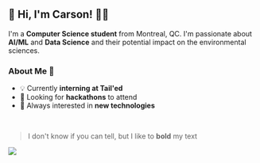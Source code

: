 ## 👋 Hi, I'm Carson! 👨‍💻

I'm a **Computer Science student** from Montreal, QC. I'm passionate about **AI/ML** and **Data Science** and their potential impact on the environmental sciences.

### About Me 🌟
- 💡 Currently **interning at Tail'ed**
- 🌱 Looking for **hackathons** to attend
- 🎯 Always interested in **new technologies**

<br />

> I don't know if you can tell, but I like to **bold** my text

<img src="https://komarev.com/ghpvc/?username=carsonSgit&&style=flat-square" align="center" />
